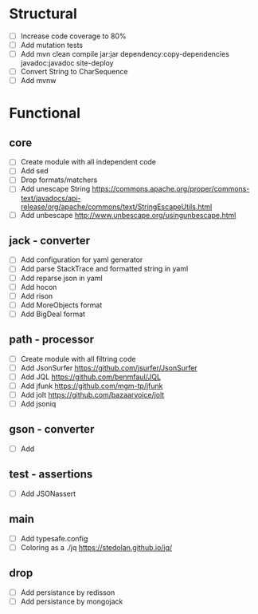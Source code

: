 # Structural
- [ ] Increase code coverage to 80%
- [ ] Add mutation tests
- [ ] Add mvn clean compile jar:jar dependency:copy-dependencies javadoc:javadoc site-deploy
- [ ] Convert String to CharSequence
- [ ] Add mvnw

# Functional
## core
- [ ] Create module with all independent code
- [ ] Add sed
- [ ] Drop formats/matchers
- [ ] Add unescape String https://commons.apache.org/proper/commons-text/javadocs/api-release/org/apache/commons/text/StringEscapeUtils.html
- [ ] Add unbescape http://www.unbescape.org/usingunbescape.html

## jack - converter
- [ ] Add configuration for yaml generator
- [ ] Add parse StackTrace and formatted string in yaml
- [ ] Add reparse json in yaml
- [ ] Add hocon
- [ ] Add rison
- [ ] Add MoreObjects format
- [ ] Add BigDeal format

## path - processor
- [ ] Create module with all filtring code
- [ ] Add JsonSurfer https://github.com/jsurfer/JsonSurfer
- [ ] Add JQL https://github.com/benmfaul/JQL 
- [ ] Add jfunk https://github.com/mgm-tp/jfunk
- [ ] Add jolt https://github.com/bazaarvoice/jolt
- [ ] Add jsoniq

## gson - converter
- [ ] Add

## test - assertions
- [ ] Add JSONassert

## main
- [ ] Add typesafe.config
- [ ] Coloring as a ./jq https://stedolan.github.io/jq/

## drop
- [ ] Add persistance by redisson
- [ ] Add persistance by mongojack

